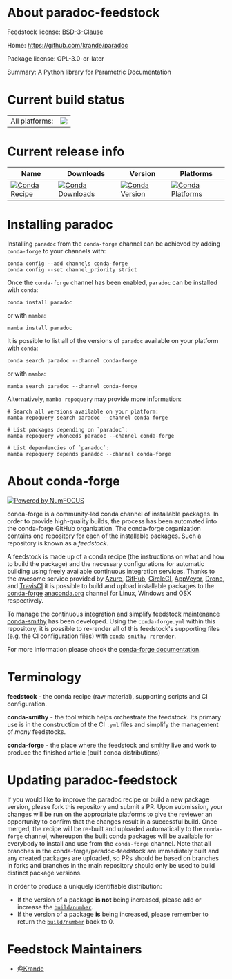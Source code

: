 About paradoc-feedstock
=======================

Feedstock license: [BSD-3-Clause](https://github.com/conda-forge/paradoc-feedstock/blob/main/LICENSE.txt)

Home: https://github.com/krande/paradoc

Package license: GPL-3.0-or-later

Summary: A Python library for Parametric Documentation

Current build status
====================


<table><tr><td>All platforms:</td>
    <td>
      <a href="https://dev.azure.com/conda-forge/feedstock-builds/_build/latest?definitionId=23064&branchName=main">
        <img src="https://dev.azure.com/conda-forge/feedstock-builds/_apis/build/status/paradoc-feedstock?branchName=main">
      </a>
    </td>
  </tr>
</table>

Current release info
====================

| Name | Downloads | Version | Platforms |
| --- | --- | --- | --- |
| [![Conda Recipe](https://img.shields.io/badge/recipe-paradoc-green.svg)](https://anaconda.org/conda-forge/paradoc) | [![Conda Downloads](https://img.shields.io/conda/dn/conda-forge/paradoc.svg)](https://anaconda.org/conda-forge/paradoc) | [![Conda Version](https://img.shields.io/conda/vn/conda-forge/paradoc.svg)](https://anaconda.org/conda-forge/paradoc) | [![Conda Platforms](https://img.shields.io/conda/pn/conda-forge/paradoc.svg)](https://anaconda.org/conda-forge/paradoc) |

Installing paradoc
==================

Installing `paradoc` from the `conda-forge` channel can be achieved by adding `conda-forge` to your channels with:

```
conda config --add channels conda-forge
conda config --set channel_priority strict
```

Once the `conda-forge` channel has been enabled, `paradoc` can be installed with `conda`:

```
conda install paradoc
```

or with `mamba`:

```
mamba install paradoc
```

It is possible to list all of the versions of `paradoc` available on your platform with `conda`:

```
conda search paradoc --channel conda-forge
```

or with `mamba`:

```
mamba search paradoc --channel conda-forge
```

Alternatively, `mamba repoquery` may provide more information:

```
# Search all versions available on your platform:
mamba repoquery search paradoc --channel conda-forge

# List packages depending on `paradoc`:
mamba repoquery whoneeds paradoc --channel conda-forge

# List dependencies of `paradoc`:
mamba repoquery depends paradoc --channel conda-forge
```


About conda-forge
=================

[![Powered by
NumFOCUS](https://img.shields.io/badge/powered%20by-NumFOCUS-orange.svg?style=flat&colorA=E1523D&colorB=007D8A)](https://numfocus.org)

conda-forge is a community-led conda channel of installable packages.
In order to provide high-quality builds, the process has been automated into the
conda-forge GitHub organization. The conda-forge organization contains one repository
for each of the installable packages. Such a repository is known as a *feedstock*.

A feedstock is made up of a conda recipe (the instructions on what and how to build
the package) and the necessary configurations for automatic building using freely
available continuous integration services. Thanks to the awesome service provided by
[Azure](https://azure.microsoft.com/en-us/services/devops/), [GitHub](https://github.com/),
[CircleCI](https://circleci.com/), [AppVeyor](https://www.appveyor.com/),
[Drone](https://cloud.drone.io/welcome), and [TravisCI](https://travis-ci.com/)
it is possible to build and upload installable packages to the
[conda-forge](https://anaconda.org/conda-forge) [anaconda.org](https://anaconda.org/)
channel for Linux, Windows and OSX respectively.

To manage the continuous integration and simplify feedstock maintenance
[conda-smithy](https://github.com/conda-forge/conda-smithy) has been developed.
Using the ``conda-forge.yml`` within this repository, it is possible to re-render all of
this feedstock's supporting files (e.g. the CI configuration files) with ``conda smithy rerender``.

For more information please check the [conda-forge documentation](https://conda-forge.org/docs/).

Terminology
===========

**feedstock** - the conda recipe (raw material), supporting scripts and CI configuration.

**conda-smithy** - the tool which helps orchestrate the feedstock.
                   Its primary use is in the construction of the CI ``.yml`` files
                   and simplify the management of *many* feedstocks.

**conda-forge** - the place where the feedstock and smithy live and work to
                  produce the finished article (built conda distributions)


Updating paradoc-feedstock
==========================

If you would like to improve the paradoc recipe or build a new
package version, please fork this repository and submit a PR. Upon submission,
your changes will be run on the appropriate platforms to give the reviewer an
opportunity to confirm that the changes result in a successful build. Once
merged, the recipe will be re-built and uploaded automatically to the
`conda-forge` channel, whereupon the built conda packages will be available for
everybody to install and use from the `conda-forge` channel.
Note that all branches in the conda-forge/paradoc-feedstock are
immediately built and any created packages are uploaded, so PRs should be based
on branches in forks and branches in the main repository should only be used to
build distinct package versions.

In order to produce a uniquely identifiable distribution:
 * If the version of a package **is not** being increased, please add or increase
   the [``build/number``](https://docs.conda.io/projects/conda-build/en/latest/resources/define-metadata.html#build-number-and-string).
 * If the version of a package **is** being increased, please remember to return
   the [``build/number``](https://docs.conda.io/projects/conda-build/en/latest/resources/define-metadata.html#build-number-and-string)
   back to 0.

Feedstock Maintainers
=====================

* [@Krande](https://github.com/Krande/)


